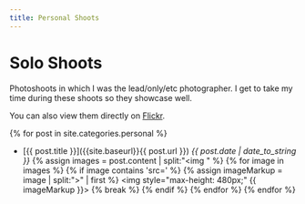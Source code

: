 ```yaml
---
title: Personal Shoots
---
```


# Solo Shoots

Photoshoots in which I was the lead/only/etc photographer. I get to take my time during these shoots so they showcase well. 

You can also view them directly on [Flickr](https://www.flickr.com/photos/thelittlethingswemiss/collections/72157683275096381/).

{% for post in site.categories.personal %}
* [{{ post.title }}]({{site.baseurl}}{{ post.url }}) *{{ post.date | date_to_string }}*
{% assign images = post.content | split:"<img " %}
{% for image in images %}
  {% if image contains 'src=' %}
    {% assign imageMarkup = image | split:">" | first %}
    <img style="max-height: 480px;" {{ imageMarkup }}>
    {% break %}
  {% endif %}
{% endfor %}
{% endfor %}